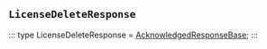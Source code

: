 ## `LicenseDeleteResponse`
:::
type LicenseDeleteResponse = [AcknowledgedResponseBase](./AcknowledgedResponseBase.md);
:::
